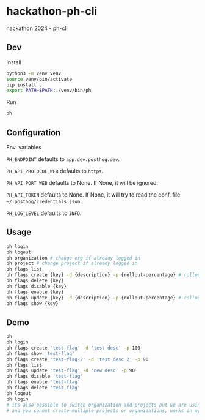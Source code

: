 # hackathon-ph-cli

hackathon 2024 - ph-cli

## Dev

Install

```bash
python3 -m venv venv
source venv/bin/activate
pip install .
export PATH=$PATH:./venv/bin/ph
```

Run

```bash
ph
```

## Configuration

Env. variables

`PH_ENDPOINT` defaults to `app.dev.posthog.dev`.

`PH_API_PROTOCOL_WEB` defaults to `https`.

`PH_API_PORT_WEB` defaults to None. If None, it will be ignored.

`PH_API_TOKEN` defaults to None. If None, it will try to read the conf. file `~/.posthog/credentials.json`.

`PH_LOG_LEVEL` defaults to `INFO`.

## Usage

```bash
ph login
ph logout
ph organization # change org if already logged in
ph project # change project if already logged in
ph flags list
ph flags create {key} -d {description} -p {rollout-percentage} # rollout-percentage defaults to 100
ph flags delete {key}
ph flags disable {key}
ph flags enable {key}
ph flags update {key} -d {description} -p {rollout-percentage} # rollout-percentage defaults to 100
ph flags show {key}
```

## Demo

```bash
ph
ph login
ph flags create 'test-flag' -d 'test desc' -p 100
ph flags show 'test-flag'
ph flags create 'test-flag-2' -d 'test desc 2' -p 90
ph flags list
ph flags update 'test-flag' -d 'new desc' -p 90
ph flags disable 'test-flag'
ph flags enable 'test-flag'
ph flags delete 'test-flag'
ph logout
ph login
# its also possible to switch organization and projects but we are using the dev instance
# and you cannot create multiple projects or organizations, works on my machine tho.
```
